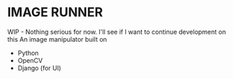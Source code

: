 # IMAGE RUNNER

WIP - Nothing serious for now. I'll see if I want to continue development on this
An image manipulator built on
 - Python
 - OpenCV
 - Django (for UI)
